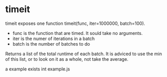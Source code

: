# timeit

timeit exposes one function timeit(func, iter=1000000, batch=100).

 * func is the function that are timed. It sould take no arguments.
 * iter is the numer of iterations in a batch
 * batch is the number of batches to do

 Returns a list of the total runtime of each batch. It is adviced to use the min
 of this list, or to look on it as a whole, not take the average.
 
 a example exists int example.js
